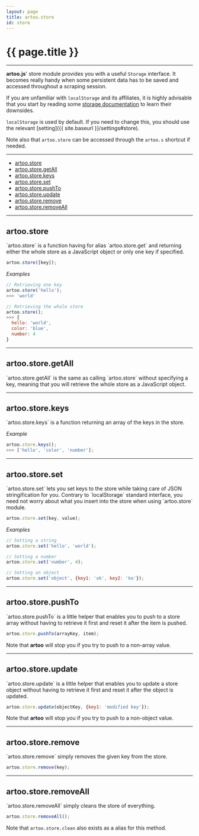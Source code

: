 ```yaml
---
layout: page
title: artoo.store
id: store
---
```


# {{ page.title }}

---

**artoo.js**' store module provides you with a useful `Storage` interface. It becomes really handy when some persistent data has to be saved and accessed throughout a scraping session.

If you are unfamiliar with `localStorage` and its affiliates, it is highly advisable that you start by reading some [storage documentation](https://developer.mozilla.org/en-US/docs/Web/Guide/API/DOM/Storage) to learn their downsides.

`localStorage` is used by default. If you need to change this, you should use the relevant [setting]({{ site.baseurl }}/settings#store).

Note also that `artoo.store` can be accessed through the `artoo.s` shortcut if needed.

---

* [artoo.store](#store)
* [artoo.store.getAll](#get-all)
* [artoo.store.keys](#keys)
* [artoo.store.set](#set)
* [artoo.store.pushTo](#push)
* [artoo.store.update](#update)
* [artoo.store.remove](#remove)
* [artoo.store.removeAll](#remove-all)

---

<h2 id="store">artoo.store</h2>
`artoo.store` is a function having for alias `artoo.store.get` and returning either the whole store as a JavaScript object or only one key if specified.

```js
artoo.store([key]);
```

*Examples*

```js
// Retrieving one key
artoo.store('hello');
>>> 'world'

// Retrieving the whole store
artoo.store();
>>> {
  hello: 'world',
  color: 'blue',
  number: 4
}
```

---

<h2 id="get-all">artoo.store.getAll</h2>
`artoo.store.getAll` is the same as calling `artoo.store` without specifying a key, meaning that you will retrieve the whole store as a JavaScript object.

---

<h2 id="keys">artoo.store.keys</h2>
`artoo.store.keys` is a function returning an array of the keys in the store.

*Example*

```js
artoo.store.keys();
>>> ['hello', 'color', 'number'];
```

---

<h2 id="set">artoo.store.set</h2>
`artoo.store.set` lets you set keys to the store while taking care of JSON stringification for you. Contrary to `localStorage` standard interface, you need not worry about what you insert into the store when using `artoo.store` module.

```js
artoo.store.set(key, value);
```

*Examples*

```js
// Setting a string
artoo.store.set('hello', 'world');

// Setting a number
artoo.store.set('number', 4);

// Setting an object
artoo.store.set('object', {key1: 'ok', key2: 'ko'});
```

---

<h2 id="push">artoo.store.pushTo</h2>
`artoo.store.pushTo` is a little helper that enables you to push to a store array without having to retrieve it first and reset it after the item is pushed.

```js
artoo.store.pushTo(arrayKey, item);
```

Note that **artoo** will stop you if you try to push to a non-array value.

---

<h2 id="update">artoo.store.update</h2>
`artoo.store.update` is a little helper that enables you to update a store object without having to retrieve it first and reset it after the object is updated.

```js
artoo.store.update(objectKey, {key1: 'modified key'});
```


Note that **artoo** will stop you if you try to push to a non-object value.

---

<h2 id="remove">artoo.store.remove</h2>
`artoo.store.remove` simply removes the given key from the store.

```js
artoo.store.remove(key);
```

---

<h2 id="remove-all">artoo.store.removeAll</h2>
`artoo.store.removeAll` simply cleans the store of everything.

```js
artoo.store.removeAll();
```

Note that `artoo.store.clean` also exists as a alias for this method.
